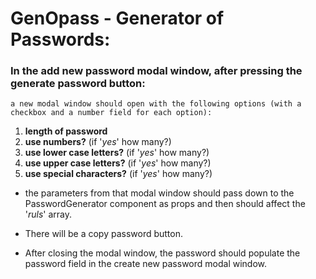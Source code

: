 # GenOpass - Generator of Passwords:

### In the add new password modal window, after pressing the generate password button:
    a new modal window should open with the following options (with a checkbox and a number field for each option):

1.  **length of password**
2.  **use numbers?** (if '_yes_' how many?)
3.  **use lower case letters?** (if '_yes_' how many?)
4.  **use upper case letters?** (if '_yes_' how many?)
5.  **use special characters?** (if '_yes_' how many?)

-   the parameters from that modal window should pass down to the PasswordGenerator
    component as props and then should affect the '_ruls_' array.

-   There will be a copy password button.
-   After closing the modal window, the password should populate the password field in the
    create new password modal window.
